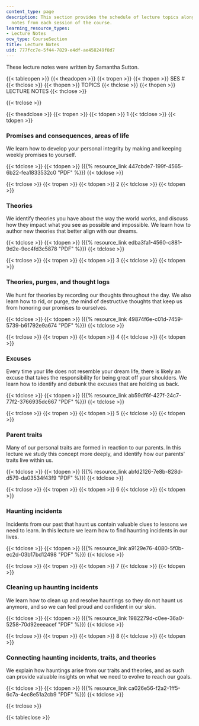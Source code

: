 ```yaml
---
content_type: page
description: This section provides the schedule of lecture topics along with lecture
  notes from each session of the course.
learning_resource_types:
- Lecture Notes
ocw_type: CourseSection
title: Lecture Notes
uid: 777fcc7e-5f44-7829-e4df-ae458249f8d7
---
```


These lecture notes were written by Samantha Sutton.

{{< tableopen >}}
{{< theadopen >}}
{{< tropen >}}
{{< thopen >}}
SES #
{{< thclose >}}
{{< thopen >}}
TOPICS
{{< thclose >}}
{{< thopen >}}
LECTURE NOTES
{{< thclose >}}

{{< trclose >}}

{{< theadclose >}}
{{< tropen >}}
{{< tdopen >}}
1
{{< tdclose >}}
{{< tdopen >}}


### Promises and consequences, areas of life

We learn how to develop your personal integrity by making and keeping weekly promises to yourself.


{{< tdclose >}}
{{< tdopen >}}
({{% resource_link 447cbde7-199f-4565-6b22-fea1833532c0 "PDF" %}})
{{< tdclose >}}

{{< trclose >}}
{{< tropen >}}
{{< tdopen >}}
2
{{< tdclose >}}
{{< tdopen >}}


### Theories

We identify theories you have about the way the world works, and discuss how they impact what you see as possible and impossible. We learn how to author new theories that better align with our dreams.


{{< tdclose >}}
{{< tdopen >}}
({{% resource_link edba3fa1-4560-c881-9d2e-9ec4fd3c5878 "PDF" %}})
{{< tdclose >}}

{{< trclose >}}
{{< tropen >}}
{{< tdopen >}}
3
{{< tdclose >}}
{{< tdopen >}}


### Theories, purges, and thought logs

We hunt for theories by recording our thoughts throughout the day. We also learn how to rid, or purge, the mind of destructive thoughts that keep us from honoring our promises to ourselves.


{{< tdclose >}}
{{< tdopen >}}
({{% resource_link 49874f6e-c01d-7459-5739-b61792e9a674 "PDF" %}})
{{< tdclose >}}

{{< trclose >}}
{{< tropen >}}
{{< tdopen >}}
4
{{< tdclose >}}
{{< tdopen >}}


### Excuses

Every time your life does not resemble your dream life, there is likely an excuse that takes the responsibility for being great off your shoulders. We learn how to identify and debunk the excuses that are holding us back.


{{< tdclose >}}
{{< tdopen >}}
({{% resource_link ab59df6f-427f-24c7-77f2-3766935dc667 "PDF" %}})
{{< tdclose >}}

{{< trclose >}}
{{< tropen >}}
{{< tdopen >}}
5
{{< tdclose >}}
{{< tdopen >}}


### Parent traits

Many of our personal traits are formed in reaction to our parents. In this lecture we study this concept more deeply, and identify how our parents' traits live within us.


{{< tdclose >}}
{{< tdopen >}}
({{% resource_link abfd2126-7e8b-828d-d579-da03534f43f9 "PDF" %}})
{{< tdclose >}}

{{< trclose >}}
{{< tropen >}}
{{< tdopen >}}
6
{{< tdclose >}}
{{< tdopen >}}


### Haunting incidents

Incidents from our past that haunt us contain valuable clues to lessons we need to learn. In this lecture we learn how to find haunting incidents in our lives.


{{< tdclose >}}
{{< tdopen >}}
({{% resource_link a9129e76-4080-5f0b-ec2d-03b17bd12498 "PDF" %}})
{{< tdclose >}}

{{< trclose >}}
{{< tropen >}}
{{< tdopen >}}
7
{{< tdclose >}}
{{< tdopen >}}


### Cleaning up haunting incidents

We learn how to clean up and resolve hauntings so they do not haunt us anymore, and so we can feel proud and confident in our skin.


{{< tdclose >}}
{{< tdopen >}}
({{% resource_link 1982279d-c0ee-36a0-5258-70d92eeeacef "PDF" %}})
{{< tdclose >}}

{{< trclose >}}
{{< tropen >}}
{{< tdopen >}}
8
{{< tdclose >}}
{{< tdopen >}}


### Connecting haunting incidents, traits, and theories

We explain how hauntings arise from our traits and theories, and as such can provide valuable insights on what we need to evolve to reach our goals.


{{< tdclose >}}
{{< tdopen >}}
({{% resource_link ca026e56-f2a2-1ff5-6c7a-4ec8e51a2cb9 "PDF" %}})
{{< tdclose >}}

{{< trclose >}}

{{< tableclose >}}
